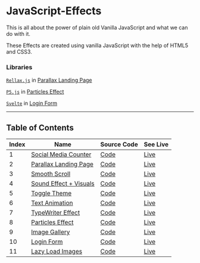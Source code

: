 # JavaScript-Effects

This is all about the power of plain old Vanilla JavaScript and what we can do with it.

These Effects are created using vanilla JavaScript with the help of HTML5 and CSS3.

### **Libraries**

[`Rellax.js`](https://dixonandmoe.com/rellax/) in [Parallax Landing Page](https://akshay2996.github.io/JavaScript-Effects/Parallax-Landing-Page/index.html)

[`P5.js`](https://p5js.org/) in [Particles Effect](https://akshay2996.github.io/JavaScript-Effects/Particles-Effect/)

[`Svelte`](https://svelte.dev/) in [Login Form](https://animatedloginform.netlify.app/)

<hr />

## Table of Contents

| Index | Name                                                                                                      | Source Code                    | See Live                                                                                 |
| ----- | --------------------------------------------------------------------------------------------------------- | ------------------------------ | ---------------------------------------------------------------------------------------- |
| 1     | [Social Media Counter](https://akshay2996.github.io/JavaScript-Effects/Animated-Counter/index.html)       | [Code](Animated-Counter/)      | [Live](https://akshay2996.github.io/JavaScript-Effects/Animated-Counter/index.html)      |
| 2     | [Parallax Landing Page](https://akshay2996.github.io/JavaScript-Effects/Parallax-Landing-Page/index.html) | [Code](Parallax-Landing-Page/) | [Live](https://akshay2996.github.io/JavaScript-Effects/Parallax-Landing-Page/index.html) |
| 3     | [Smooth Scroll](https://akshay2996.github.io/JavaScript-Effects/Smooth-Scroll/index.html)                 | [Code](Smooth-Scroll/)         | [Live](https://akshay2996.github.io/JavaScript-Effects/Smooth-Scroll/index.html)         |
| 4     | [Sound Effect + Visuals](https://akshay2996.github.io/JavaScript-Effects/Sound-Effects/index.html)        | [Code](Sound-Effects/)         | [Live](https://akshay2996.github.io/JavaScript-Effects/Sound-Effects/index.html)         |
| 5     | [Toggle Theme](https://akshay2996.github.io/JavaScript-Effects/Switch-Theme/index.html)                   | [Code](Switch-Theme/)          | [Live](https://akshay2996.github.io/JavaScript-Effects/Switch-Theme/index.html)          |
| 6     | [Text Animation](https://akshay2996.github.io/JavaScript-Effects/Text-Animation/index.html)               | [Code](Text-Animation/)        | [Live](https://akshay2996.github.io/JavaScript-Effects/Text-Animation/index.html)        |
| 7     | [TypeWriter Effect](https://akshay2996.github.io/JavaScript-Effects/TypeWriter-Effect/index.html)         | [Code](TypeWriter-Effect/)     | [Live](https://akshay2996.github.io/JavaScript-Effects/TypeWriter-Effect/index.html)     |
| 8     | [Particles Effect](https://akshay2996.github.io/JavaScript-Effects/Particles-Effect/index.html)           | [Code](Particles-Effect/)      | [Live](https://akshay2996.github.io/JavaScript-Effects/Particles-Effect/index.html)      |
| 9     | [Image Gallery](https://akshay2996.github.io/JavaScript-Effects/Image-Gallery/index.html)                 | [Code](Image-Gallery/)         | [Live](https://akshay2996.github.io/JavaScript-Effects/Image-Gallery/index.html)         |
| 10    | [Login Form](https://animatedloginform.netlify.app/)                | [Code](login-form/)            | [Live](https://animatedloginform.netlify.app/)     |
| 11    | [Lazy Load Images](https://akshay2996.github.io/JavaScript-Effects/Lazy-Load-Images/index.html)                | [Code](Lazy-Load-Images/)            | [Live](https://akshay2996.github.io/JavaScript-Effects/Lazy-Load-Images/index.html)     |
